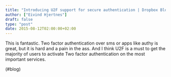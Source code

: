 ```yaml
---
title: "Introducing U2F support for secure authentication | Dropbox Blog"
author: ["Eivind Hjertnes"]
draft: false
type: "post"
date: 2015-08-12T02:00:00+02:00
---
```


This is fantastic. Two factor authentication over sms or apps like authy
is great, but it is hard and a pain in the ass. And I think U2F is a
must to get the majority of users to activate Two factor authentication
on the most important services.

(#blog)

